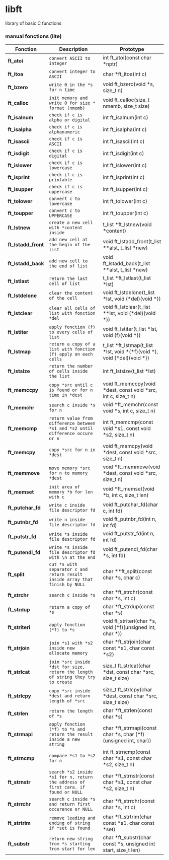 # libft
library of basic C functions

### manual fonctions (lite)
| Fonction | Description | Prototype |
| --- | --- | --- |
| **ft_atoi** | `convert ASCII to integer` | int ft_atoi(const char *nptr) |
| **ft_itoa** | `convert integer to ASCII` | char *ft_itoa(int c) |
| **ft_bzero** | `write 0 in the *s for n time` | void ft_bzero(void *s, size_t n) |
| **ft_calloc** | `init memory and write 0 for size * format (nmemb)` | void ft_calloc(size_t nmemb, size_t size) |
| **ft_isalnum** | `check if c is alpha or digital` | int ft_isalnum(int c) |
| **ft_isalpha** | `check if c is alphanumeric` | int ft_isalpha(int c) |
| **ft_isascii** | `check if c is ASCII` | int ft_isascii(int c) |
| **ft_isdigit** | `check if c is digital` | int ft_isdigit(int c) |
| **ft_islower** | `check if c is lowercase` | int ft_islower(int c) |
| **ft_isprint** | `check if c is printable` | int ft_isprint(int c) |
| **ft_isupper** | `check if c is uppercase` | int ft_isupper(int c) |
| **ft_tolower** | `convert c to lowercase` | int ft_tolower(int c) |
| **ft_toupper** | `convert c to UPPERCASE` | int ft_toupper(int c) |
| **ft_lstnew** | `create a new cell with *content inside` | t_list *ft_lstnew(void *content) |
| **ft_lstadd_front** | `add new cell at the begin of the list` | void ft_lstadd_front(t_list **alst, t_list *new) |
| **ft_lstadd_back** | `add new cell to the end of list` | void ft_lstadd_back(t_list **alst, t_list *new) |
| **ft_lstlast** | `return the last cell of list` | t_list *ft_lstlast(t_list *lst) |
| **ft_lstdelone** | `clear the content of the cell` | void ft_lstdelone(t_list *lst, void (*del)(void *)) |
| **ft_lstclear** | `clear all cells of list with fonction *del` | void ft_lstclear(t_list **lst, void (*del)(void *)) |
| **ft_lstiter** | `apply fonction (f) to every cells of list` | void ft_lstiter(t_list *lst, void (f)(void *)) |
| **ft_lstmap** | `return a copy of a list with fonction (f) apply on each cells` | t_list *ft_lstmap(t_list *lst, void *(*f)(void *), void (*del)(void *)) |
| **ft_lstsize** | `return the number of cells inside the list` | int ft_lstsize(t_list *lst) |
| **ft_memccpy** | `copy *src until c is found or for n time in *dest ` | void ft_memccpy(void *dest, const void *src, int c, size_t n) |
| **ft_memchr** | `search c inside *s for n` | void *ft_memchr(const void *s, int c, size_t n) |
| **ft_memcmp** | `return value from difference between *s1 and *s2 until difference occure or n` | int ft_memcmp(const void *s1, const void *s2, size_t n) |
| **ft_memcpy** | `copy *src for n in *dest` | void ft_memcpy(void *dest, const void *src, size_t n) |
| **ft_memmove** | `move memory *src for n to memory *dest` | void	*ft_memmove(void *dest, const void *src, size_t n) |
| **ft_memset** | `init area of memory *b for len with c` | void	*ft_memset(void *b, int c, size_t len) |
| **ft_putchar_fd** | `write c inside file descriptor fd` | void	ft_putchar_fd(char c, int fd) |
| **ft_putnbr_fd** | `write n inside file descriptor fd` | void	ft_putnbr_fd(int n, int fd) |
| **ft_putstr_fd** | `write *s inside file descriptor fd` | void	ft_putstr_fd(int n, int fd) |
| **ft_putendl_fd** | `write *s inside file descriptor fd with \n at the end` | void	ft_putendl_fd(char *s, int fd) |
| **ft_split** | `cut *s with separator c and return result inside array that finish by NULL` | char	**ft_split(const char *s, char c) |
| **ft_strchr** | `search c inside *s` | char	*ft_strchr(const char *s, int c) |
| **ft_strdup** | `return a copy of *s` | char	*ft_strdup(const char *s) |
| **ft_striteri** | `apply fonction (*f) to *s` | void	ft_striteri(char *s, void (*f)(unsigned int, char *)) |
| **ft_strjoin** | `join *s1 with *s2 inside new allocate memory` | char	*ft_strjoin(char const *s1, char const *s2) |
| **ft_strlcat** | `join *src inside *dst for size, return the length of string they try to create` | size_t	ft_strlcat(char *dst, const char *src, size_t size) |
| **ft_strlcpy** | `copy *src inside *dest and return length of *src` | size_t	ft_strlcpy(char *dest, const char *src, size_t size) |
| **ft_strlen** | `return the length of *s` | char	*ft_strlen(const char *s) |
| **ft_strmapi** | `apply fonction (*f) to *s and return the result inside a new string` | char	*ft_strmapi(const char *s, char (*f)(unsigned int, char)) |
| **ft_strncmp** | `compare *s1 to *s2 for n` | int	ft_strncmp(const char *s1, const char *s2, size_t n) |
| **ft_strnstr** | `search *s2 inside *s1 for n, return the address of first cara. if found or NULL` | char	*ft_strnstr(const char *s1, const char *s2, size_t n) |
| **ft_strrchr** | `search c inside *s and return first occurence or NULL` | char	*ft_strrchr(const char *s, int c) |
| **ft_strtrim** | `remove leading and ending of string if *set is found` | char	*ft_strtrim(char const *s1, char const *set) |
| **ft_substr** | `return new string from *s starting from start for len` | char	*ft_substr(char const *s, unsigned int start, size_t len) |
